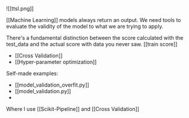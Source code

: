 
![[ttsl.png]]

[[Machine Learning]] models always return an output. We need tools to evaluate the validity of the model to what we are trying to apply.

There's a fundamental distinction between the score calculated with the test_data and the actual score with data you never saw. [[train score]]

- [[Cross Validation]]
- [[Hyper-parameter optimization]] 

Self-made examples:
- [[model_validation_overfit.py]] 
- [[model_validation.py]] 
- 
Where I use [[Scikit-Pipeline]] and [[Cross Validation]]